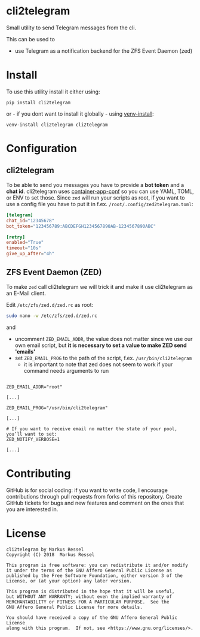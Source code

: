 # cli2telegram
Small utility to send Telegram messages from the cli.

This can be used to
* use Telegram as a notification backend for the ZFS Event Daemon (zed)

# Install

To use this utility install it either using:
```
pip install cli2telegram
```

or - if you dont want to install it globally - using [venv-install](https://github.com/markusressel/venv-install):
```
venv-install cli2telegram cli2telegram
```

# Configuration

## cli2telegram
To be able to send you messages you have to provide a **bot token** and a **chat id**.
cli2telegram uses [container-app-conf](https://github.com/markusressel/container-app-conf) so you can use YAML, TOML, or ENV to set those. Since `zed` will run your scripts as root, if you want to use a config file you have to put it in f.ex. `/root/.config/zed2telegram.toml`:

```toml
[telegram]
chat_id="12345678"
bot_token="123456789:ABCDEFGH1234567890AB-1234567890ABC"

[retry]
enabled="True"
timeout="10s"
give_up_after="4h"
```

## ZFS Event Daemon (ZED)
To make `zed` call cli2telegram we will trick it and make it use cli2telegram as an E-Mail client.

Edit `/etc/zfs/zed.d/zed.rc` as root:
```bash
sudo nano -w /etc/zfs/zed.d/zed.rc
```

and
* uncomment `ZED_EMAIL_ADDR`, the value does not matter since we use our own email script, but **it is necessary to set a value to make ZED send 'emails'**
* set `ZED_EMAIL_PROG` to the path of the script, f.ex. `/usr/bin/cli2telegram`
  * it is important to note that zed does not seem to work if your command needs arguments to run
```

ZED_EMAIL_ADDR="root"

[...]

ZED_EMAIL_PROG="/usr/bin/cli2telegram"

[...]

# If you want to receive email no matter the state of your pool, you’ll want to set:
ZED_NOTIFY_VERBOSE=1

[...]
```

# Contributing

GitHub is for social coding: if you want to write code, I encourage contributions through pull requests from forks
of this repository. Create GitHub tickets for bugs and new features and comment on the ones that you are interested in.

# License

```text
cli2telegram by Markus Ressel
Copyright (C) 2018  Markus Ressel

This program is free software: you can redistribute it and/or modify
it under the terms of the GNU Affero General Public License as
published by the Free Software Foundation, either version 3 of the
License, or (at your option) any later version.

This program is distributed in the hope that it will be useful,
but WITHOUT ANY WARRANTY; without even the implied warranty of
MERCHANTABILITY or FITNESS FOR A PARTICULAR PURPOSE.  See the
GNU Affero General Public License for more details.

You should have received a copy of the GNU Affero General Public License
along with this program.  If not, see <https://www.gnu.org/licenses/>.
```
